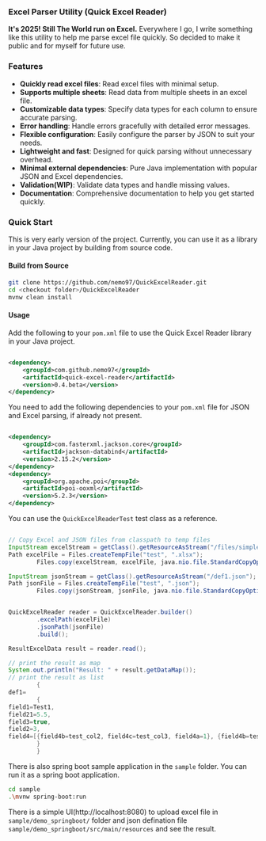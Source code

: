 
### Excel Parser Utility (Quick Excel Reader)
**It's 2025! Still The World run on Excel.** Everywhere I go, I write something like this
utility to help me parse excel file quickly. So decided to make it public and for myself for future use.

### Features
- **Quickly read excel files**: Read excel files with minimal setup.
- **Supports multiple sheets**: Read data from multiple sheets in an excel file.
- **Customizable data types**: Specify data types for each column to ensure accurate parsing.
- **Error handling**: Handle errors gracefully with detailed error messages.
- **Flexible configuration**: Easily configure the parser by JSON to suit your needs.
- **Lightweight and fast**: Designed for quick parsing without unnecessary overhead.
- **Minimal external dependencies**: Pure Java implementation with popular JSON and Excel dependencies.
- **Validation(WIP)**: Validate data types and handle missing values.
- **Documentation**: Comprehensive documentation to help you get started quickly.

### Quick Start

This is very early version of the project. Currently, you can use it as a library in your Java project
by building from source code.

#### Build from Source
   ```bash
   git clone https://github.com/nemo97/QuickExcelReader.git
   cd <checkout folder>/QuickExcelReader
   mvnw clean install
   ```
#### Usage

Add the following to your `pom.xml` file to use the Quick Excel Reader library in your Java project.
```xml

<dependency>
    <groupId>com.github.nemo97</groupId>
    <artifactId>quick-excel-reader</artifactId>
    <version>0.4.beta</version>
</dependency>

```

You need to add the following dependencies to your `pom.xml` file for JSON and Excel parsing, if already not present.
```xml

<dependency>
    <groupId>com.fasterxml.jackson.core</groupId>
    <artifactId>jackson-databind</artifactId>
    <version>2.15.2</version>
</dependency>   
<dependency>
    <groupId>org.apache.poi</groupId>
    <artifactId>poi-ooxml</artifactId>
    <version>5.2.3</version>
</dependency>

```

You can use the `QuickExcelReaderTest` test class as a reference. 
```java

// Copy Excel and JSON files from classpath to temp files
InputStream excelStream = getClass().getResourceAsStream("/files/simple_excle.xlsx");
Path excelFile = Files.createTempFile("test", ".xlsx");
        Files.copy(excelStream, excelFile, java.nio.file.StandardCopyOption.REPLACE_EXISTING);

InputStream jsonStream = getClass().getResourceAsStream("/def1.json");
Path jsonFile = Files.createTempFile("test", ".json");
        Files.copy(jsonStream, jsonFile, java.nio.file.StandardCopyOption.REPLACE_EXISTING);


QuickExcelReader reader = QuickExcelReader.builder()
        .excelPath(excelFile)
        .jsonPath(jsonFile)
        .build();

ResultExcelData result = reader.read();

// print the result as map
System.out.println("Result: " + result.getDataMap());
// print the result as list
        {
def1=
        {
field1=Test1,
field21=5.5,
field3=true,
field2=3,
field4=[{field4b=test_col2, field4c=test_col3, field4a=1}, {field4b=test_col21, field4c=test_col31, field4a=2}]
        }
        }
```
There is also spring boot sample application in the `sample` folder. 
You can run it as a spring boot application.

```bash
cd sample
.\mvnw spring-boot:run
```
There is a simple UI(http://localhost:8080) to upload excel file in `sample/demo_springboot/` folder and json defination file `sample/demo_springboot/src/main/resources` and see the result.


